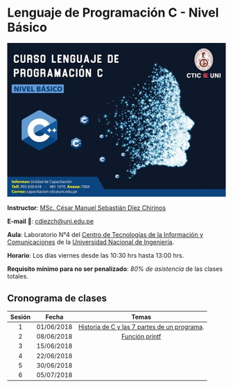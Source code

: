 Lenguaje de Programación C - Nivel Básico
===

<p align="center">
  <img src="https://github.com/carlosal1015/C-Programming/blob/master/images/cprogramming.jpg" width="750">
</p>


**Instructor**: [MSc. César Manuel Sebastián Díez Chirinos](http://dina.concytec.gob.pe/appDirectorioCTI/VerDatosInvestigador.do;jsessionid=fd6624fe7d9f148aabe8445c1992?id_investigador=24012)

**E-mail :email:**: [cdiezch@uni.edu.pe](mailto:cdiezch@uni.edu.pe)

**Aula**: Laboratorio N°4 del [Centro de Tecnologías de la Información y Comunicaciones](http://www.ctic.uni.edu.pe/) de la [Universidad Nacional de Ingeniería](http://www.uni.edu.pe/).

**Horario**: Los días viernes desde las 10:30 hrs hasta 13:00 hrs.

**Requisito mínimo para no ser penalizado**: *80% de asistencia* de las clases totales.

## Cronograma de clases

|   Sesión  |   Fecha   |   Temas   |
|:---------:|:---------:|:---------:|
| 1 | 01/06/2018 | [Historia de C y las 7 partes de un programa](https://github.com/carlosal1015/C-Programming/tree/master/Sessions/First). |
| 2 | 08/06/2018 | [Función printf]()|
| 3 | 15/06/2018 | |
| 4 | 22/06/2018 | |
| 5 | 30/06/2018 | |
| 6 | 05/07/2018 | |